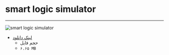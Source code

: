 
# smart logic simulator

***

<img  src="" alt="smart logic simulator" />

+ [لینک دانلود](https://github.com/raminrodbri/folders/raw/main/apk/s/smart%20logic%20simulator/smart%20logic%20simulator.apk)
   + حجم فایل 
   +  `۶.۶۵ MB`
